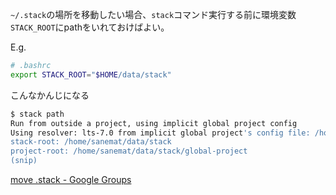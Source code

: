 `~/.stack`の場所を移動したい場合、`stack`コマンド実行する前に環境変数`STACK_ROOT`にpathをいれておけばよい。

E.g.

```bash
# .bashrc
export STACK_ROOT="$HOME/data/stack"
```

こんなかんじになる

```bash
$ stack path
Run from outside a project, using implicit global project config
Using resolver: lts-7.0 from implicit global project's config file: /home/sanemat/data/stack/global-project/stack.yaml
stack-root: /home/sanemat/data/stack
project-root: /home/sanemat/data/stack/global-project
(snip)
```


[move .stack - Google Groups](https://groups.google.com/forum/#!topic/haskell-stack/jnZjoSdId5U)
